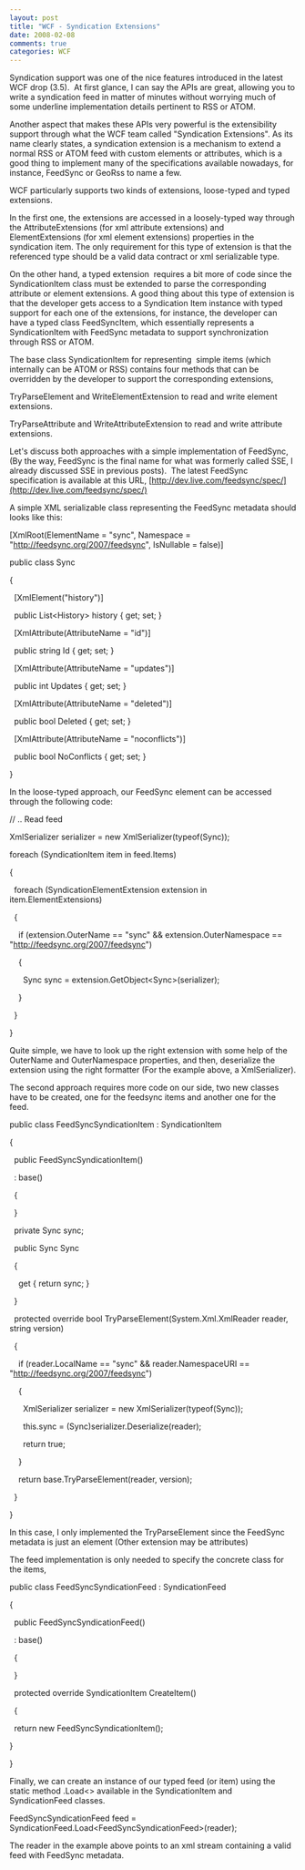 ```yaml
---
layout: post
title: "WCF - Syndication Extensions"
date: 2008-02-08
comments: true
categories: WCF
---
```


Syndication support was one of the nice features introduced in the
latest WCF drop (3.5).  At first glance, I can say the APIs are great,
allowing you to write a syndication feed in matter of minutes without
worrying much of some underline implementation details pertinent to RSS
or ATOM.

Another aspect that makes these APIs very powerful is the extensibility
support through what the WCF team called "Syndication Extensions". As
its name clearly states, a syndication extension is a mechanism to
extend a normal RSS or ATOM feed with custom elements or attributes,
which is a good thing to implement many of the specifications available
nowadays, for instance, FeedSync or GeoRss to name a few.

WCF particularly supports two kinds of extensions, loose-typed and typed
extensions.

In the first one, the extensions are accessed in a loosely-typed way
through the AttributeExtensions (for xml attribute extensions) and
ElementExtensions (for xml element extensions) properties in the
syndication item. The only requirement for this type of extension is
that the referenced type should be a valid data contract or xml
serializable type.

On the other hand, a typed extension  requires a bit more of code since
the SyndicationItem class must be extended to parse the corresponding
attribute or element extensions. A good thing about this type of
extension is that the developer gets access to a Syndication Item
instance with typed support for each one of the extensions, for
instance, the developer can have a typed class FeedSyncItem, which
essentially represents a SyndicationItem with FeedSync metadata to
support synchronization through RSS or ATOM.

The base class SyndicationItem for representing  simple items (which
internally can be ATOM or RSS) contains four methods that can be
overridden by the developer to support the corresponding extensions,

TryParseElement and WriteElementExtension to read and write element
extensions.

TryParseAttribute and WriteAttributeExtension to read and write
attribute extensions.

Let's discuss both approaches with a simple implementation of FeedSync,
(By the way, FeedSync is the final name for what was formerly called
SSE, I already discussed SSE in previous posts).  The latest FeedSync
specification is available at this URL,
[http://dev.live.com/feedsync/spec/](http://dev.live.com/feedsync/spec/)

A simple XML serializable class representing the FeedSync metadata
should looks like this:

[XmlRoot(ElementName = "sync", Namespace =
"http://feedsync.org/2007/feedsync", IsNullable = false)]

public class Sync

{

  [XmlElement("history")]

  public List\<History\> history { get; set; }

  [XmlAttribute(AttributeName = "id")]

  public string Id { get; set; }

  [XmlAttribute(AttributeName = "updates")]

  public int Updates { get; set; }

  [XmlAttribute(AttributeName = "deleted")]

  public bool Deleted { get; set; }

  [XmlAttribute(AttributeName = "noconflicts")]

  public bool NoConflicts { get; set; }

}

In the loose-typed approach, our FeedSync element can be accessed
through the following code:

// .. Read feed

XmlSerializer serializer = new XmlSerializer(typeof(Sync));

foreach (SyndicationItem item in feed.Items)

{

  foreach (SyndicationElementExtension extension in
item.ElementExtensions)

  {

    if (extension.OuterName == "sync" && extension.OuterNamespace == 
"http://feedsync.org/2007/feedsync")

    {

      Sync sync = extension.GetObject\<Sync\>(serializer);

    }

  }

}

Quite simple, we have to look up the right extension with some help of
the OuterName and OuterNamespace properties, and then, deserialize the
extension using the right formatter (For the example above, a
XmlSerializer).

The second approach requires more code on our side, two new classes have
to be created, one for the feedsync items and another one for the feed.

public class FeedSyncSyndicationItem : SyndicationItem

{

  public FeedSyncSyndicationItem()

  : base()

  {

  }

  private Sync sync;

  public Sync Sync

  {

    get { return sync; }

  }

  protected override bool TryParseElement(System.Xml.XmlReader reader,
string version)

  {

    if (reader.LocalName == "sync" && reader.NamespaceURI ==
"http://feedsync.org/2007/feedsync")

    {

      XmlSerializer serializer = new XmlSerializer(typeof(Sync));

      this.sync = (Sync)serializer.Deserialize(reader);

      return true;

    }

    return base.TryParseElement(reader, version);

  }

}

In this case, I only implemented the TryParseElement since the FeedSync
metadata is just an element (Other extension may be attributes)

The feed implementation is only needed to specify the concrete class for
the items,

public class FeedSyncSyndicationFeed : SyndicationFeed

{

  public FeedSyncSyndicationFeed()

  : base()

  {

  }

  protected override SyndicationItem CreateItem()

  {

  return new FeedSyncSyndicationItem();

}

}

Finally, we can create an instance of our typed feed (or item) using the
static method .Load\<\> available in the SyndicationItem and
SyndicationFeed classes.

FeedSyncSyndicationFeed feed =
SyndicationFeed.Load\<FeedSyncSyndicationFeed\>(reader);

The reader in the example above points to an xml stream containing a
valid feed with FeedSync metadata.

